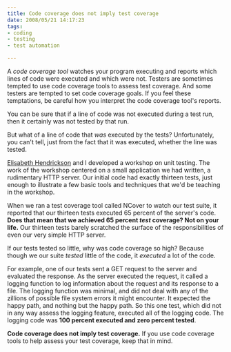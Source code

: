 ```yaml
--- 
title: Code coverage does not imply test coverage
date: 2008/05/21 14:17:23
tags:
- coding
- testing
- test automation

---
```


<p>A <em>code coverage tool</em> watches your program executing and reports which lines of code were executed and which were not.  Testers are sometimes tempted to use code coverage tools to assess test coverage.  And some testers are tempted to set code coverage goals.  If you feel these temptations, be careful how you interpret the code coverage tool's reports.</p>  <p>You can be sure that if a line of code was not executed during a test run, then it certainly was not tested by that run.</p>  <p>But what of a line of code that <em>was</em> executed by the tests?  Unfortunately, you can't tell, just from the fact that it was executed, whether the line was tested.</p>  <p><a title="Agile Testing consultant and trainer Elisabeth Hendrickson" href="http://www.testobsessed.com">Elisabeth Hendrickson</a> and I developed a workshop on unit testing.  The work of the workshop centered on a small application we had written, a rudimentary HTTP server.  Our initial code had exactly thirteen tests, just enough to illustrate a few basic tools and techniques that we'd be teaching in the workshop.</p>  <p>When we ran a test coverage tool called NCover to watch our test suite, it reported that our thirteen tests executed 65 percent of the server's code.  <strong>Does that mean that we achieved 65 percent <em>test</em> coverage?  Not on your life.</strong>  Our thirteen tests barely scratched the surface of the responsibilities of even our very simple HTTP server.</p>  <p>If our tests tested so little, why was code coverage so high?  Because though we our suite <em>tested</em> little of the code, it <em>executed</em> a lot of the code.</p>  <p>For example, one of our tests sent a GET request to the server and evaluated the response.  As the server executed the request, it called a logging function to log information about the request and its response to a file.  The logging function was minimal, and did not deal with any of the zillions of possible file system errors it might encounter.  It expected the happy path, and nothing but the happy path.  So this one test, which did not in any way assess the logging feature, executed all of the logging code.  The logging code was <strong>100 percent executed and zero percent tested</strong>.</p>  <p><strong>Code coverage does not imply test coverage.</strong>  If you use code coverage tools to help assess your test coverage, keep that in mind.</p>

